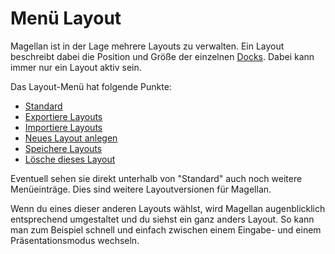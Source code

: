 <span id="top"></span>

# Menü Layout

Magellan ist in der Lage mehrere Layouts zu verwalten. Ein Layout
beschreibt dabei die Position und Größe der einzelnen
[Docks](../../docks/). Dabei kann immer nur ein Layout aktiv
sein.

Das Layout-Menü hat folgende Punkte:

- [Standard](layout_standard)
- [Exportiere Layouts](layout_export)
- [Importiere Layouts](layout_import)
- [Neues Layout anlegen](layout_new)
- [Speichere Layouts](layout_save)
- [Lösche dieses Layout](layout_delete)

Eventuell sehen sie direkt unterhalb von "Standard" auch noch weitere
Menüeinträge. Dies sind weitere Layoutversionen für Magellan.

Wenn du eines dieser anderen Layouts wählst, wird Magellan
augenblicklich entsprechend umgestaltet und du siehst ein ganz anders
Layout. So kann man zum Beispiel schnell und einfach zwischen einem
Eingabe- und einem Präsentationsmodus wechseln.
